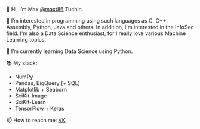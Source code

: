 👋 Hi, I’m Max [@maxt86](https://github.com/maxt86) Tuchin.

👀 I’m interested in programming using such languages as C, C++, Assembly, Python, Java and others. In addition, I'm interested in the InfoSec field. I'm also a Data Science enthusiast, for I really love various Machine Learning topics.

🌱 I’m currently learning Data Science using Python.

📚 My stack:
- NumPy
- Pandas, BigQuery (+ SQL)
- Matplotlib + Seaborn
- SciKit-Image
- SciKit-Learn
- TensorFlow + Keras

📫 How to reach me: [VK](https://vk.com/maxt86)
<!--- 💞️ I’m looking to collaborate on ... --->

<!---
maxt86/maxt86 is a ✨ special ✨ repository because its `README.md` (this file) appears on your GitHub profile.
You can click the Preview link to take a look at your changes.
--->
